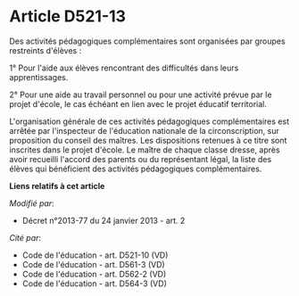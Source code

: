 # Article D521-13

Des activités pédagogiques complémentaires sont organisées par groupes restreints d'élèves : 

1° Pour l'aide aux élèves rencontrant des difficultés dans leurs apprentissages. 

2° Pour une aide au travail personnel ou pour une activité prévue par le projet d'école, le cas échéant en lien avec le
projet éducatif territorial. 

L'organisation générale de ces activités pédagogiques complémentaires est arrêtée par l'inspecteur de l'éducation nationale
de la circonscription, sur proposition du conseil des maîtres. Les dispositions retenues à ce titre sont inscrites dans le
projet d'école. Le maître de chaque classe dresse, après avoir recueilli l'accord des parents ou du représentant légal, la
liste des élèves qui bénéficient des activités pédagogiques complémentaires.

**Liens relatifs à cet article**

_Modifié par_:

  - Décret n°2013-77 du 24 janvier 2013 - art. 2

_Cité par_:

  - Code de l'éducation - art. D521-10 (VD)
  - Code de l'éducation - art. D561-3 (VD)
  - Code de l'éducation - art. D562-2 (VD)
  - Code de l'éducation - art. D564-3 (VD)
